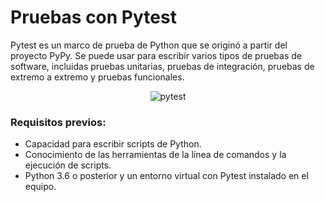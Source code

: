 # Pruebas con Pytest

Pytest es un marco de prueba de Python que se originó a partir del proyecto PyPy. Se puede usar para escribir varios tipos de pruebas de software, incluidas pruebas unitarias, pruebas de integración, pruebas de extremo a extremo y pruebas funcionales.

<p align="center">
    <img src="https://static.wixstatic.com/media/cb8344_68f518accddf4e8c9ec5994f9cfd3880~mv2.png/v1/fit/w_1000%2Ch_566%2Cal_c%2Cq_80,enc_auto/file.jpg"
        alt="pytest"
    />
</p>

### Requisitos previos:

* Capacidad para escribir scripts de Python.
* Conocimiento de las herramientas de la línea de comandos y la ejecución de scripts.
* Python 3.6 o posterior y un entorno virtual con Pytest instalado en el equipo.
